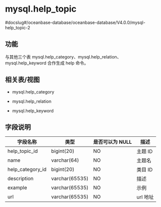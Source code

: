 mysql.help_topic 
=====================================
#docslug#/oceanbase-database/oceanbase-database/V4.0.0/mysql-help_topic-2


**功能** 
---------------------------

与其他三个表 mysql.help_category、mysql.help_relation、mysql.help_keyword 合作生成 help 命令。

**相关表/视图** 
-------------------------------

* mysql.help_category

  

* mysql.help_relation

  

* mysql.help_keyword

  




字段说明 
-------------------------



|     **字段名称**     |     **类型**     | **是否可以为 NULL** | **描述** |
|------------------|----------------|----------------|--------|
| help_topic_id    | bigint(20)     | NO             | 主题 ID  |
| name             | varchar(64)    | NO             | 主题名    |
| help_category_id | bigint(20)     | NO             | 类目 ID  |
| description      | varchar(65535) | NO             | 描述     |
| example          | varchar(65535) | NO             | 示例     |
| url              | varchar(65535) | NO             | url 地址 |



